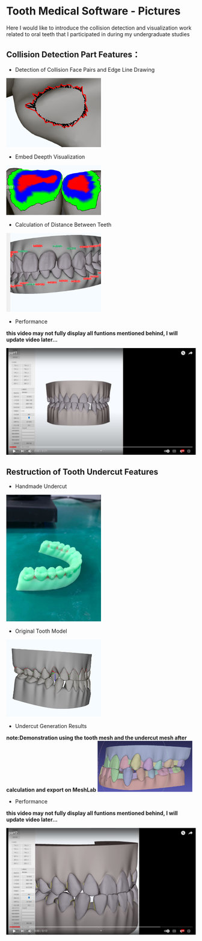 # Tooth Medical Software - Pictures

Here I would like to introduce the collision detection and visualization work related to oral teeth that I participated in during my undergraduate studies

## Collision Detection Part Features：

* Detection of Collision Face Pairs and Edge Line Drawing

<img decoding="async" src="https://github.com/Cavers-Chen/Tooth-Pictures/blob/main/pictures/collision.png" width="50%">

* Embed Deepth Visualization

<img decoding="async" src="https://github.com/Cavers-Chen/Tooth-Pictures/blob/main/pictures/collsion2.png" width="50%">

* Calculation of Distance Between Teeth

<img decoding="async" src="https://github.com/Cavers-Chen/Tooth-Pictures/blob/main/pictures/distance%20detect.png" width="50%">

* Performance

**this video may not fully display all funtions mentioned behind, I will update video later...**

[![Video](https://github.com/Cavers-Chen/Tooth-Pictures/blob/main/pictures/video%20poster1.png)](https://www.youtube.com/watch?v=SK7BsINxNnI)

## Restruction of Tooth Undercut Features

* Handmade Undercut

<img decoding="async" src="https://github.com/Cavers-Chen/Tooth-Pictures/blob/main/pictures/undercut-example.jpg" width="50%">

* Original Tooth Model

<img decoding="async" src="https://github.com/Cavers-Chen/Tooth-Pictures/blob/main/pictures/tooth%20model-non%20effect.png" width="50%">

* Undercut Generation Results

**note:Demonstration using the tooth mesh and the undercut mesh after calculation and export on MeshLab**
<img decoding="async" src="https://github.com/Cavers-Chen/Tooth-Pictures/blob/main/pictures/undercut-final%20result.png" width="50%">

* Performance

**this video may not fully display all funtions mentioned behind, I will update video later...**

[![Video](https://github.com/Cavers-Chen/Tooth-Pictures/blob/main/pictures/video%20poster2.png)](https://www.youtube.com/watch?v=SK7BsINxNnI)
